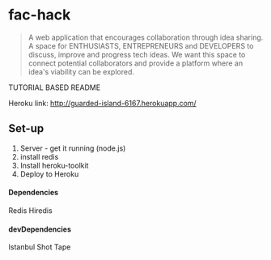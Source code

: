 # fac-hack


>A web application that encourages collaboration through idea sharing.
A space for ENTHUSIASTS, ENTREPRENEURS and DEVELOPERS to discuss, improve and progress tech ideas. We want this space to connect potential collaborators and provide a platform where an idea's viability can be explored.

TUTORIAL BASED README

Heroku link: http://guarded-island-6167.herokuapp.com/

## Set-up

1. Server - get it running (node.js)
2. install redis
3. Install heroku-toolkit 
4. Deploy to Heroku

#### Dependencies

Redis
Hiredis

#### devDependencies

Istanbul
Shot
Tape


